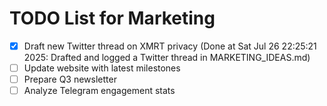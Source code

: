 # TODO List for Marketing

- [x] Draft new Twitter thread on XMRT privacy  (Done at Sat Jul 26 22:25:21 2025: Drafted and logged a Twitter thread in MARKETING_IDEAS.md)
- [ ] Update website with latest milestones
- [ ] Prepare Q3 newsletter
- [ ] Analyze Telegram engagement stats